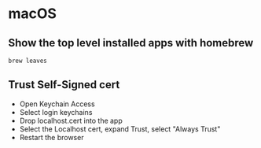 # macOS


## Show the top level installed apps with homebrew
```shell
brew leaves
```

## Trust Self-Signed cert
- Open Keychain Access
- Select login keychains
- Drop localhost.cert into the app
- Select the Localhost cert, expand Trust, select "Always Trust"
- Restart the browser
